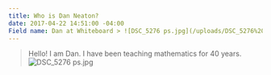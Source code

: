 ```yaml
---
title: Who is Dan Neaton?
date: 2017-04-22 14:51:00 -04:00
Field name: Dan at Whiteboard > ![DSC_5276 ps.jpg](/uploads/DSC_5276%20ps.jpg)
---
```


> Hello! I am Dan.  I have been teaching mathematics for 40 years.   
> ![DSC_5276 ps.jpg](/uploads/DSC_5276%20ps.jpg)